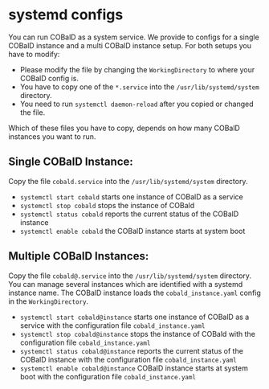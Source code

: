# systemd configs

You can run COBalD as a system service.
We provide to configs for a single COBalD instance and a multi COBalD instance setup.
For both setups you have to modify: 

 - Please modify the file by changing the `WorkingDirectory` to where your COBalD config is.
 - You have to copy one of the `*.service` into the `/usr/lib/systemd/system` directory.
 - You need to run `systemctl daemon-reload` after you copied or changed the file.
 
Which of these files you have to copy, depends on how many COBalD instances you want to run.

## Single COBalD Instance:
Copy the file `cobald.service` into the `/usr/lib/systemd/system` directory.

 - `systemctl start cobald` starts one instance of COBalD as a service
 - `systemctl stop cobald` stops the instance of COBald
 - `systemctl status cobald` reports the current status of the COBalD instance
 - `systemctl enable cobald` the COBalD instance starts at system boot
 
 ## Multiple COBalD Instances:
Copy the file `cobald@.service` into the `/usr/lib/systemd/system` directory.
You can manage several instances which are identified with a systemd instance name.
The COBalD instance loads the `cobald_instance.yaml` config in the `WorkingDirectory`.

 - `systemctl start cobald@instance` starts one instance of COBalD as a service with the configuration file
    `cobald_instance.yaml` 
 - `systemctl stop cobald@instance` stops the instance of COBald with the configuration file `cobald_instance.yaml` 
 - `systemctl status cobald@instance` reports the current status of the COBalD instance with the configuration file
    `cobald_instance.yaml` 
 - `systemctl enable cobald@instance` COBalD instance starts at system boot with the configuration file
    `cobald_instance.yaml` 